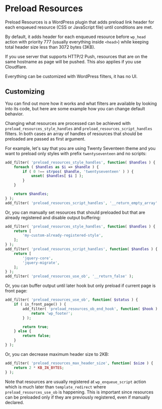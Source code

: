 # Preload Resources

Preload Resources is a WordPress plugin that adds preload link header for each enqueued resource (CSS or JavaScript file) until conditions are met.

By default, it adds header for each enqueued resource before `wp_head` action with priority 777 (usually everything inside `<head>`) while keeping total header size less than 3072 bytes (3KB).

If you use server that supports HTTP/2 Push, resources that are on the same hostname as page will be pushed. This also applies if you use Cloudflare.

Everything can be customized with WordPress filters, it has no UI.

## Customizing

You can find out more how it works and what filters are available by looking into its code, but here are some example how you can change default behavior.

Changing what resources are processed can be achieved with `preload_resources_style_handles` and `preload_resources_script_handles` filters. In both cases an array of handles of resources that should be preloaded are passed as first argument.

For example, let's say that you are using Twenty Seventeen theme and you want to preload only styles with prefix `twentyseventeen` and no scripts:

```php
add_filter( 'preload_resources_style_handles', function( $handles ) {
	foreach ( $handles as $i => $handle ) {
		if ( 0 !== strpos( $handle, 'twentyseventeen' ) ) {
			unset( $handles[ $i ] );
		}
	}

	return $handles;
} );
add_filter( 'preload_resources_script_handles', '__return_empty_array' );
```

Or, you can manually set resources that should preloaded but that are already registered and disable output buffering:

```php
add_filter( 'preload_resources_style_handles', function( $handles ) {
	return [
		'my-custom-already-registered-style',
	];
} );
add_filter( 'preload_resources_script_handles', function( $handles ) {
	return [
		'jquery-core',
		'jquery-migrate',
	];
} );
add_filter( 'preload_resources_use_ob', '__return_false' );
```
Or, you can buffer output until later hook but only preload if current page is front page:

```php
add_filter( 'preload_resources_use_ob', function( $status ) {
    if ( is_front_page() ) {
        add_filter( 'preload_resources_ob_end_hook', function( $hook ) {
            return 'wp_footer';
        } );

        return true;
    } else {
        return false;
    }
} );
```
Or, you can decrease maximum header size to 2KB:

```php
add_filter( 'preload_resources_max_header_size', function( $size ) {
    return 2 * KB_IN_BYTES;
} );
```
Note that resources are usually registered at `wp_enqueue_script` action which is much later than `template_redirect` where `preload_resources_use_ob` is happening. This is important since resources can be preloaded only if they are previously registered, even if manually declared.
